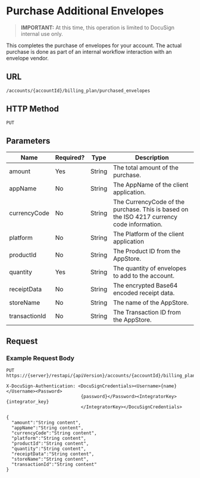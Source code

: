 # Purchase Additional Envelopes

>**IMPORTANT:**  At this time, this operation is limited to DocuSign internal use only.

This completes the purchase of envelopes for your account.
The actual purchase is done as part of an internal workflow interaction with an envelope vendor.

## URL

    /accounts/{accountId}/billing_plan/purchased_envelopes

## HTTP Method

    PUT

## Parameters

|Name|Required?|Type|Description|
|----|---------|----|-----------|
|amount|Yes|String|The total amount of the purchase.|
|appName|No|String|The AppName of the client application.|
|currencyCode|No|String|The CurrencyCode of the purchase. This is based on the ISO 4217 currency code information.|
|platform|No|String|The Platform of the client application|
|productId|No|String|The Product ID from the AppStore.|
|quantity|Yes|String|The quantity of envelopes to add to the account.|
|receiptData|No|String|The encrypted Base64 encoded receipt data.|
|storeName|No|String|The name of the AppStore.|
|transactionId|No|String|The Transaction ID from the AppStore.|

## Request

### Example Request Body

    PUT https://{server}/restapi/{apiVersion}/accounts/{accountId}/billing_plan/Purchased_envelopes
    
    X-DocuSign-Authentication: <DocuSignCredentials><Username>{name}</Username><Password>
                                {password}</Password><IntegratorKey>{integrator_key}
                                </IntegratorKey></DocuSignCredentials>
    
    {
      "amount":"String content",
      "appName":"String content",
      "currencyCode":"String content",
      "platform":"String content",
      "productId":"String content",
      "quantity":"String content",
      "receiptData":"String content",
      "storeName":"String content",
      "transactionId":"String content"
    }
